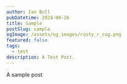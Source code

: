 ```yaml
---
author: Ian Bull
pubDatetime: 2024-06-26
title: Sample
postSlug: sample
ogImage: /assets/og_images/rusty_r_cog.png
featured: false
tags:
  - test
description: A Test Post.
---
```


A sample post
